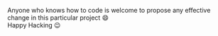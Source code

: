 Anyone who knows how to code is welcome to propose any effective change in this particular project :smile:<br>
Happy Hacking :wink:
